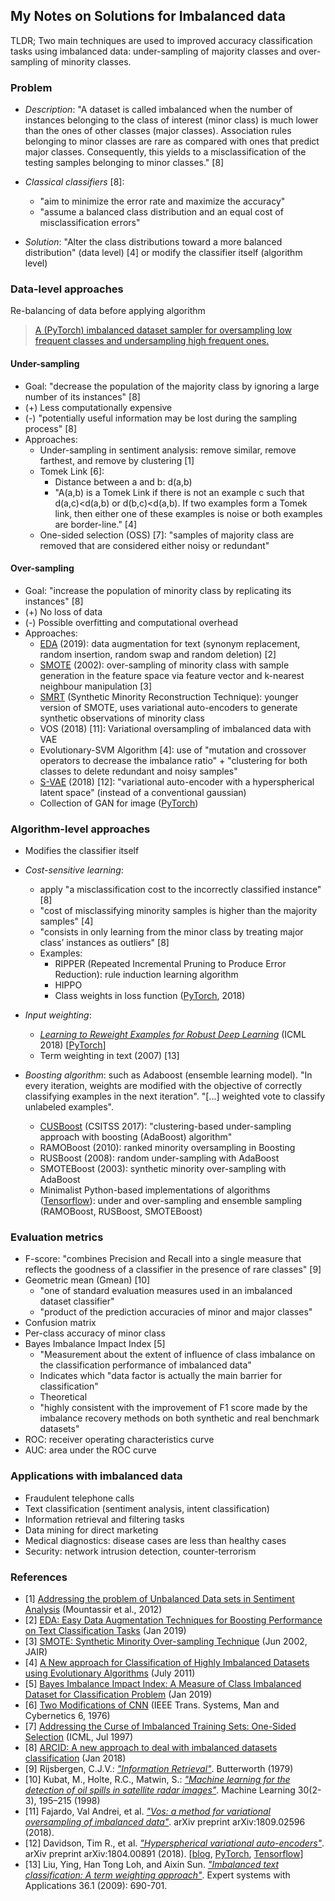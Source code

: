 ## My Notes on Solutions for Imbalanced data

TLDR; Two main techniques are used to improved accuracy classification tasks using imbalanced data: under-sampling of majority classes and over-sampling of minority classes.

### Problem
* *Description*: "A dataset is called imbalanced when the number of instances belonging to the class of interest (minor class) is much lower than the ones of other classes (major classes). Association rules belonging to minor classes are rare as compared with ones that predict major classes. Consequently, this yields to a misclassification of the testing samples belonging to minor classes." [8]

* *Classical classifiers* [8]: 
    * "aim to minimize the error rate and maximize the accuracy"
    * "assume a balanced class distribution and an equal cost of misclassification errors"

* *Solution*: "Alter the class distributions toward a more balanced distribution" (data level) [4] or modify the classifier itself (algorithm level)

### Data-level approaches
Re-balancing of data before applying algorithm
> [A (PyTorch) imbalanced dataset sampler for oversampling low frequent classes and undersampling high frequent ones.](https://github.com/ufoym/imbalanced-dataset-sampler)

#### Under-sampling
* Goal: "decrease the population of the majority class by ignoring a large number of its instances" [8]
* (+) Less computationally expensive 
* (-) "potentially useful information may be lost during the sampling process" [8]
* Approaches:
    * Under-sampling in sentiment analysis: remove similar, remove farthest, and remove by clustering [1]
    * Tomek Link [6]:
      * Distance between a and b: d(a,b)
      * "A(a,b) is a Tomek Link if there is not an example c such that d(a,c)<d(a,b) or d(b,c)<d(a,b). If two examples form a Tomek link, then either one of these examples is noise or both examples are border-line." [4] 
    * One-sided selection (OSS) [7]: "samples of majority class are removed that are considered either noisy or redundant"

#### Over-sampling
* Goal: "increase the population of minority class by replicating its instances" [8]
* (+) No loss of data
* (-) Possible overfitting and computational overhead
* Approaches:
    * [EDA](./eda.md) (2019): data augmentation for text (synonym replacement, random insertion, random swap and random deletion) [2]
    * [SMOTE](./smote.md) (2002): over-sampling of minority class with sample generation in the feature space via feature vector and k-nearest neighbour manipulation [3]
    * [SMRT](https://github.com/tgsmith61591/smrt) (Synthetic Minority Reconstruction Technique): younger version of SMOTE, uses variational auto-encoders to generate synthetic observations of minority class
    * VOS (2018) [11]: Variational oversampling of imbalanced data with VAE
    * Evolutionary-SVM Algorithm [4]: use of "mutation and crossover operators to decrease the imbalance ratio" + "clustering for both classes to delete redundant and noisy samples"
    * [S-VAE](https://nicola-decao.github.io/s-vae) (2018) [12]: "variational auto-encoder with a hyperspherical latent space" (instead of a conventional gaussian)
    * Collection of GAN for image ([PyTorch](https://github.com/znxlwm/pytorch-generative-model-collections)) 
    
### Algorithm-level approaches
* Modifies the classifier itself
* *Cost-sensitive learning*:
    * apply "a misclassification cost to the incorrectly classified instance" [8]
    * "cost of misclassifying minority samples is higher than the majority samples" [4]
    * "consists in only learning from the minor class by treating major class’ instances as outliers" [8]
    * Examples:
        * RIPPER (Repeated Incremental Pruning to Produce Error Reduction): rule induction learning algorithm
        * HIPPO
        * Class weights in loss function ([PyTorch](https://github.com/emredog/FCNN-example), 2018)
* *Input weighting*:    
    * [*Learning to Reweight Examples for Robust Deep Learning*](https://arxiv.org/pdf/1803.09050.pdf) (ICML 2018) [[PyTorch](https://github.com/danieltan07/learning-to-reweight-examples)]
    * Term weighting in text (2007) [13]
 
* *Boosting algorithm*: such as Adaboost (ensemble learning model). "In every iteration, weights are modified with the objective of correctly classifying examples in the next iteration". "[...] weighted vote to classify unlabeled examples".
    * [CUSBoost](https://github.com/farshidrayhanuiu/CUSBoost) (CSITSS 2017): "clustering-based under-sampling approach with boosting (AdaBoost) algorithm"
    * RAMOBoost (2010): ranked minority oversampling in Boosting
    * RUSBoost (2008): random under-sampling with AdaBoost
    * SMOTEBoost (2003): synthetic minority over-sampling with AdaBoost
    * Minimalist Python-based implementations of algorithms ([Tensorflow](https://github.com/dialnd/imbalanced-algorithms)): under and over-sampling and ensemble sampling (RAMOBoost, RUSBoost, SMOTEBoost)

### Evaluation metrics
* F-score: "combines Precision and Recall into a single measure that reflects the goodness of a classifier in the presence of rare classes" [9]
* Geometric mean (Gmean) [10]
  * "one of standard evaluation measures used in an imbalanced dataset classifier"
  * "product of the prediction accuracies of minor and major classes"
* Confusion matrix
* Per-class accuracy of minor class
* Bayes Imbalance Impact Index [5]
  * "Measurement about the extent of influence of class imbalance on the classification performance of imbalanced data"
  * Indicates which "data factor is actually the main barrier for classification"
  * Theoretical
  * "highly consistent with the improvement of F1 score made by the imbalance recovery methods on both synthetic and real benchmark datasets"
* ROC: receiver operating characteristics curve
* AUC: area under the ROC curve

### Applications with imbalanced data
* Fraudulent telephone calls
* Text classification (sentiment analysis, intent classification)
* Information retrieval and filtering tasks
* Data mining for direct marketing
* Medical diagnostics: disease cases are less than healthy cases
* Security: network intrusion detection, counter-terrorism

### References
* [1] [Addressing the problem of Unbalanced Data sets in Sentiment Analysis](https://www.academia.edu/5505329/Addressing_the_problem_of_Unbalanced_Data_sets_in_Sentiment_Analysis) (Mountassir et al., 2012)
* [2] [EDA: Easy Data Augmentation Techniques for Boosting Performance on Text Classification Tasks](./eda.md) (Jan 2019)
* [3] [SMOTE: Synthetic Minority Over-sampling Technique](./notes/smote.md) (Jun 2002, JAIR)
* [4] [A New approach for Classification of Highly Imbalanced Datasets using Evolutionary Algorithms](https://pdfs.semanticscholar.org/2402/969387dd0ab0113be2ebd4437d79598389ee.pdf) (July 2011)
* [5] [Bayes Imbalance Impact Index: A Measure of Class Imbalanced Dataset for Classification Problem](http://arxiv.org/abs/1901.10173) (Jan 2019)
* [6] [Two Modifications of CNN](https://ieeexplore.ieee.org/document/4309452) (IEEE Trans. Systems, Man and Cybernetics 6, 1976)
* [7] [Addressing the Curse of Imbalanced Training Sets: One-Sided Selection](https://sci2s.ugr.es/keel/pdf/algorithm/congreso/kubat97addressing.pdf) (ICML, Jul 1997)
* [8] [ARCID: A new approach to deal with imbalanced datasets classification](./arcid.md) (Jan 2018)
* [9] Rijsbergen, C.J.V.: [*"Information Retrieval"*](http://openlib.org/home/krichel/courses/lis618/readings/rijsbergen79_infor_retriev.pdf). Butterworth (1979)
* [10] Kubat, M., Holte, R.C., Matwin, S.: [*"Machine learning for the detection of oil spills in satellite radar images"*](http://citeseerx.ist.psu.edu/viewdoc/download?doi=10.1.1.308.2361&rep=rep1&type=pdf). Machine Learning 30(2-3), 195–215 (1998)
* [11] Fajardo, Val Andrei, et al. [*"Vos: a method for variational oversampling of imbalanced data"*](https://arxiv.org/pdf/1809.02596.pdf). arXiv preprint arXiv:1809.02596 (2018).
* [12] Davidson, Tim R., et al. [*"Hyperspherical variational auto-encoders"*](https://arxiv.org/abs/1804.00891). arXiv preprint arXiv:1804.00891 (2018). [[blog](https://nicola-decao.github.io/s-vae), [PyTorch](https://github.com/nicola-decao/s-vae-pytorch), [Tensorflow](https://github.com/nicola-decao/s-vae-tf)]
* [13] Liu, Ying, Han Tong Loh, and Aixin Sun. [*"Imbalanced text classification: A term weighting approach"*](https://ccc.inaoep.mx/~villasen/bib/Imbalanced%20text%20classification-%20A%20term%20weighting%20approach.pdf). Expert systems with Applications 36.1 (2009): 690-701.
